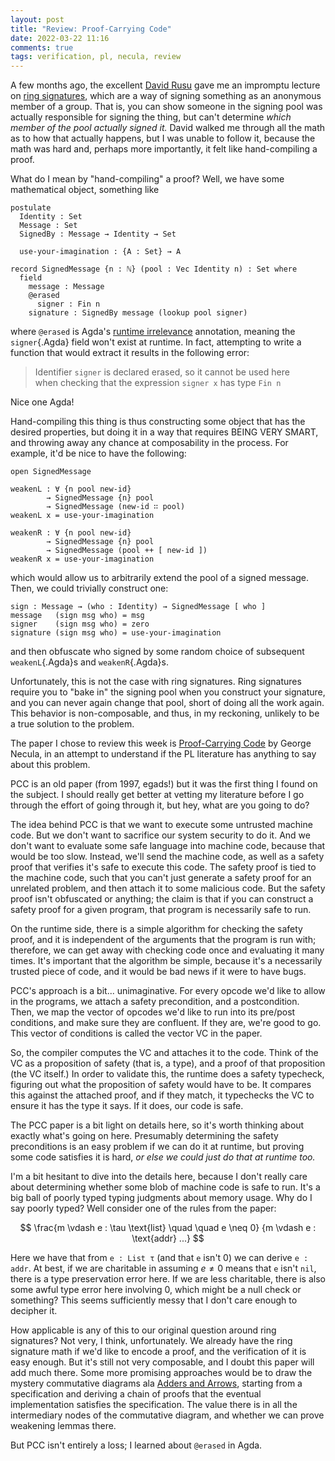 ```yaml
---
layout: post
title: "Review: Proof-Carrying Code"
date: 2022-03-22 11:16
comments: true
tags: verification, pl, necula, review
---
```


<!--
```
module blog.proof-carrying-code where

open import Data.Nat
open import Data.Vec
open import Data.Fin
```
-->

A few months ago, the excellent [David Rusu][david] gave me an impromptu lecture
on [ring signatures][ringsigs], which are a way of signing something as an
anonymous member of a group. That is, you can show someone in the signing pool
was actually responsible for signing the thing, but can't determine *which
member of the pool actually signed it.* David walked me through all the math as
to how that actually happens, but I was unable to follow it, because the math
was hard and, perhaps more importantly, it felt like hand-compiling a proof.

[david]: https://davidrusu.github.io/
[ringsigs]: https://en.wikipedia.org/wiki/Ring_signature

What do I mean by "hand-compiling" a proof? Well, we have some mathematical
object, something like

```
postulate
  Identity : Set
  Message : Set
  SignedBy : Message → Identity → Set

  use-your-imagination : {A : Set} → A

record SignedMessage {n : ℕ} (pool : Vec Identity n) : Set where
  field
    message : Message
    @erased
      signer : Fin n
    signature : SignedBy message (lookup pool signer)
```

where `@erased` is Agda's [runtime irrelevance][irr] annotation, meaning the
`signer`{.Agda} field won't exist at runtime. In fact, attempting to write a
function that would extract it results in the following error:

[irr]: https://agda.readthedocs.io/en/v2.6.2.1/language/runtime-irrelevance.html#runtime-irrelevance

> Identifier `signer` is declared erased, so it cannot be used here \
> when checking that the expression `signer x` has type `Fin n`

Nice one Agda!

Hand-compiling this thing is thus constructing some object that has the desired
properties, but doing it in a way that requires BEING VERY SMART, and throwing
away any chance at composability in the process. For example, it'd be nice to
have the following:

```
open SignedMessage

weakenL : ∀ {n pool new-id}
        → SignedMessage {n} pool
        → SignedMessage (new-id ∷ pool)
weakenL x = use-your-imagination

weakenR : ∀ {n pool new-id}
        → SignedMessage {n} pool
        → SignedMessage (pool ++ [ new-id ])
weakenR x = use-your-imagination
```

which would allow us to arbitrarily extend the pool of a signed message. Then,
we could trivially construct one:

```
sign : Message → (who : Identity) → SignedMessage [ who ]
message   (sign msg who) = msg
signer    (sign msg who) = zero
signature (sign msg who) = use-your-imagination
```

and then obfuscate who signed by some random choice of subsequent
`weakenL`{.Agda}s and `weakenR`{.Agda}s.

Unfortunately, this is not the case with ring signatures. Ring signatures
require you to "bake in" the signing pool when you construct your signature, and
you can never again change that pool, short of doing all the work again. This
behavior is non-composable, and thus, in my reckoning, unlikely to be a true
solution to the problem.

The paper I chose to review this week is [Proof-Carrying Code][paper] by George
Necula, in an attempt to understand if the PL literature has anything to say
about this problem.

[paper]: https://www.cs.jhu.edu/~fabian/courses/CS600.624/proof-carrying-code.pdf

PCC is an old paper (from 1997, egads!) but it was the first thing I found on
the subject. I should really get better at vetting my literature before I go
through the effort of going through it, but hey, what are you going to do?

The idea behind PCC is that we want to execute some untrusted machine code. But
we don't want to sacrifice our system security to do it. And we don't want to
evaluate some safe language into machine code, because that would be too slow.
Instead, we'll send the machine code, as well as a safety proof that verifies
it's safe to execute this code. The safety proof is tied to the machine code,
such that you can't just generate a safety proof for an unrelated problem, and
then attach it to some malicious code. But the safety proof isn't obfuscated or
anything; the claim is that if you can construct a safety proof for a given
program, that program is necessarily safe to run.

On the runtime side, there is a simple algorithm for checking the safety proof,
and it is independent of the arguments that the program is run with; therefore,
we can get away with checking code once and evaluating it many times. It's
important that the algorithm be simple, because it's a necessarily trusted piece
of code, and it would be bad news if it were to have bugs.

PCC's approach is a bit... unimaginative. For every opcode we'd like to allow in
the programs, we attach a safety precondition, and a postcondition. Then, we map
the vector of opcodes we'd like to run into its pre/post conditions, and make
sure they are confluent. If they are, we're good to go. This vector of
conditions is called the vector VC in the paper.

So, the compiler computes the VC and attaches it to the code. Think of the VC as
a proposition of safety (that is, a type), and a proof of that proposition (the
VC itself.) In order to validate this, the runtime does a safety typecheck,
figuring out what the proposition of safety would have to be. It compares this
against the attached proof, and if they match, it typechecks the VC to ensure it
has the type it says. If it does, our code is safe.

The PCC paper is a bit light on details here, so it's worth thinking about
exactly what's going on here. Presumably determining the safety preconditions is
an easy problem if we can do it at runtime, but proving some code satisfies it
is hard, *or else we could just do that at runtime too.*

I'm a bit hesitant to dive into the details here, because I don't really care
about determining whether some blob of machine code is safe to run. It's a big
ball of poorly typed typing judgments about memory usage. Why do I say poorly
typed? Well consider one of the rules from the paper:

$$
\frac{m \vdash e : \tau \text{list} \quad \quad e \neq 0}
     {m \vdash e : \text{addr} ...}
$$

Here we have that from `e : List τ` (and that `e` isn't 0) we can derive `e :
addr`. At best, if we are charitable in assuming $e \neq 0$ means that `e` isn't
`nil`, there is a type preservation error here. If we are less charitable, there
is also some awful type error here involving 0, which might be a null check or
something? This seems sufficiently messy that I don't care enough to decipher
it.

How applicable is any of this to our original question around ring signatures?
Not very, I think, unfortunately. We already have the ring signature math if
we'd like to encode a proof, and the verification of it is easy enough. But it's
still not very composable, and I doubt this paper will add much there. Some more
promising approaches would be to draw the mystery commutative diagrams ala
[Adders and Arrows][adders], starting from a specification and deriving a chain
of proofs that the eventual implementation satisfies the specification. The
value there is in all the intermediary nodes of the commutative diagram, and
whether we can prove weakening lemmas there.

[adders]: /blog/adders-and-arrows

But PCC isn't entirely a loss; I learned about `@erased` in Agda.

